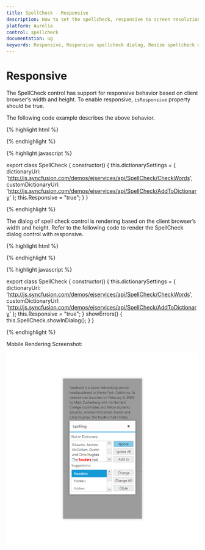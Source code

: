 ```yaml
---
title: SpellCheck - Responsive
description: How to set the spellcheck, responsive to screen resolutions
platform: Aurelia
control: spellcheck
documentation: ug
keywords: Responsive, Responsive spellcheck dialog, Resize spellcheck dialog
---
```

# Responsive

The SpellCheck control has support for responsive behavior based on client browser’s width and height. To enable responsive, `isResponsive` property should be true.

The following code example describes the above behavior.

{% highlight html %}

<template>
    <div id="SpellControl">
        <ej-spell-check id="SpellCheck" contenteditable="true" e-widget.bind="SpellCheck" e-dictionary-settings.bind="dictionarySettings" e-is-responsive.bind="Responsive">
            Facebook is a social networking service headquartered in Menlo Park, California. Its website was launched on February 4, 2004, by Mark Zuckerberg with his Harvard College roommates and fellow students Eduardo, Andrew McCollum, Dustin and Chris Hughes.
            The fouders had initially limited the websites membrship to Harvard students, but later expanded it to collges in the Boston area, the Ivy League, and Stanford Univrsity. It graually added support for students at various other universities and later to high-school students.
        </ej-spell-check>
    </div>
</template>

{% endhighlight %}

{% highlight javascript %}

export class SpellCheck {
    constructor() {
      this.dictionarySettings = {
        dictionaryUrl: 'http://js.syncfusion.com/demos/ejservices/api/SpellCheck/CheckWords',
        customDictionaryUrl: 'http://js.syncfusion.com/demos/ejservices/api/SpellCheck/AddToDictionary'
      };
      this.Responsive = "true";
    }
}

{% endhighlight %}

The dialog of spell check control is rendering based on the client browser’s width and height. Refer to the following code to render the SpellCheck dialog control with responsive.

{% highlight html %}

<template>
    <div id="SpellControl">
        <ej-spell-check id="SpellCheck" contenteditable="true" e-widget.bind="SpellCheck" e-dictionary-settings.bind="dictionarySettings" e-is-responsive.bind="Responsive">
            Facebook is a social networking service headquartered in Menlo Park, California. Its website was launched on February 4, 2004, by Mark Zuckerberg with his Harvard College roommates and fellow students Eduardo, Andrew McCollum, Dustin and Chris Hughes.
            The fouders had initially limited the websites membrship to Harvard students, but later expanded it to collges in the Boston area, the Ivy League, and Stanford Univrsity. It graually added support for students at various other universities and later to high-school students.
        </ej-spell-check>
    </div>
    <div class="spellbutton">
        <input ej-button="e-text:Spell check" e-on-click.trigger="showErrors($event)" id="CheckSpell" />
    </div>
</template>

{% endhighlight %}

{% highlight javascript %}

export class SpellCheck {
    constructor() {
      this.dictionarySettings = {
        dictionaryUrl: 'http://js.syncfusion.com/demos/ejservices/api/SpellCheck/CheckWords',
        customDictionaryUrl: 'http://js.syncfusion.com/demos/ejservices/api/SpellCheck/AddToDictionary'
      };
      this.Responsive = "true";
    }
    showErrors() {
      this.SpellCheck.showInDialog();
    }
}

{% endhighlight %}

Mobile Rendering Screenshot:

![](Responsive_Images/Responsive_Image.png)